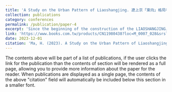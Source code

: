 ```yaml
---
title: 'A Study on the Urban Pattern of Liaoshangjing. 遼上京「東向」格局考：城市格局變化的權力因素考察'
collection: publications
category: conferences
permalink: /publication/paper-4
excerpt: 'Since the beginning of the construction of the LIAOSHANGJING，the urban morphology of LIAOSHANGJING is beginning to form, and Facing to the east becomes the characteristic of the buildings in this city. With the maturity of the LIAO Politics, On the basis of the above urban morphology, new changes have taken place in LIAOSHANGJING''s city form. According to Literature and archaeological information, in the progress of the development of LIAOSHANGJING, there are obvious changes in its urban morphology, This example can provide convenience for us to study the relationship between urban morphology and power factors.'
link: 'https://www.books.com.tw/products/CN11980438?loc=M_0007_028&srsltid=AfmBOooHHVEGntIvuYAqMFvxPAKZQOncMVxm_VwpBYSCCS20_ESxgZ8h'
date: 2023-12-01
citation: 'Ma, H. (2023). A Study on the Urban Pattern of Liaoshangjing. In Zhang, L. (Eds.), Yueying Wanchuan (pp. 172-192). Phoenix Publishing & Media Group.'
---
```


The contents above will be part of a list of publications, if the user clicks the link for the publication than the contents of section will be rendered as a full page, allowing you to provide more information about the paper for the reader. When publications are displayed as a single page, the contents of the above "citation" field will automatically be included below this section in a smaller font.

